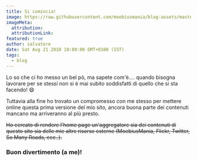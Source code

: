 ```yaml
---
title: Si comincia!
image: https://raw.githubusercontent.com/moebiusmania/blog-assets/master/images/2010/toon_me.png
imageMeta:
  attribution:
  attributionLink:
featured: true
author: salvatore
date: Sat Aug 21 2010 10:00:00 GMT+0100 (IST)
tags:
  - blog
---
```


Lo so che ci ho messo un bel pò, ma sapete com'è.... quando bisogna lavorare per se stessi non si è mai subito soddisfatti di quello che si sta facendo! 😄

Tuttavia alla fine ho trovato un compromesso con me stesso per mettere online questa prima versione del mio sito, ancora buona parte dei contenuti mancano ma arriveranno al più presto.

<del>Ho cercato di rendere l'home page un'aggregatore sia dei contenuti di questo sito sia delle mie altre risorse esterne (MoebiusMania, Flickr, Twitter, So Many Roads, ecc..).</del>

### Buon divertimento (a me)!
